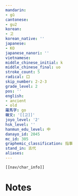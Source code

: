 ```yaml
---
mandarin:
- gǔ
cantonese:
- gu2
korean:
- 고
korean_native: ''
japanese:
- KO
japanese_nanori: ''
vietnamese:
middle_chinese_initial: k
middle_chinese_final: uo
stroke_count: 5
radical: 口
skip_number: 2-2-3
grade_level: 2
pos: ''
english:
- ancient
- old
羅馬字: go
韓文: '[[고]]'
joyo_level: '2'
hsk_level: ''
hanmun_edu_level: 中
danayo_id: 2045
mc_id: 305
graphemic_classification: 指事
stand_in: 古代
aliases:
---
```

```meta-bind-embed
[[nav/char_info]]
```

# Notes
